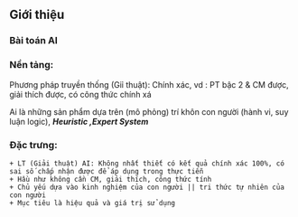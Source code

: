 ## Giới thiệu
### Bài toán AI
### Nền tảng:

Phương pháp truyền thống (Giỉ thuật): Chính xác, vd : PT bậc 2 & CM được, giải thích được, có công thức chính xá

Ai là những sản phẩm dựa trên (mô phỏng) trí khôn con người (hành vi, suy luận logic), ***Heuristic ,Expert System***

### Đặc trưng:

    + LT (Giải thuật) AI: Không nhất thiết có kết quả chính xác 100%, có sai số chấp nhận được để áp dụng trong thực tiễn
    + Hầu như không cần CM, giải thích, công thức tính
    + Chủ yếu dựa vào kinh nghiệm của con người || tri thức tự nhiên của con người
    + Mục tiêu là hiệu quả và giá trị sử dụng

